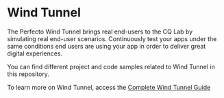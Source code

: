 # Wind Tunnel

The Perfecto Wind Tunnel brings real end-users to the CQ Lab by simulating real end-user scenarios. Continuously test your apps under the same conditions end users are using your app in order to deliver great digital experiences.

You can find different project and code samples related to Wind Tunnel in this repository.

To learn more on Wind Tunnel, access the [Complete Wind Tunnel Guide](https://community.perfectomobile.com/series/24692-complete-wind-tunnel-guide)

